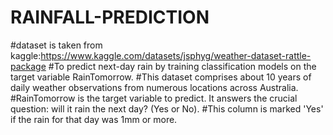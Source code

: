 # RAINFALL-PREDICTION
#dataset is taken from kaggle:https://www.kaggle.com/datasets/jsphyg/weather-dataset-rattle-package
#To predict next-day rain by training classification models on the target variable RainTomorrow.
#This dataset comprises about 10 years of daily weather observations from numerous locations across Australia.
#RainTomorrow is the target variable to predict. It answers the crucial question: will it rain the next day? (Yes or No).
#This column is marked 'Yes' if the rain for that day was 1mm or more.
